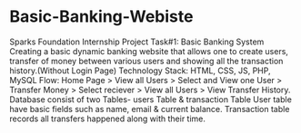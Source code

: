 # Basic-Banking-Webiste
Sparks Foundation Internship Project Task#1: Basic Banking System Creating a basic dynamic banking website that allows one to create users, transfer of money between various users and showing all the transaction history.(Without Login Page)  Technology Stack: HTML, CSS, JS, PHP, MySQL  Flow: Home Page > View all Users > Select and View one User > Transfer Money > Select reciever > View all Users > View Transfer History.  Database consist of two Tables- users Table &amp; transaction Table  User table have basic fields such as name, email &amp; current balance. Transaction table records all transfers happened along with their time.
